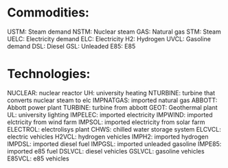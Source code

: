 
# Commodities:

USTM: Steam demand
NSTM: Nuclear steam
GAS: Natural gas
STM: Steam
UELC: Electricity demand
ELC: Electricity
H2: Hydrogen
UVCL: Gasoline demand
DSL: Diesel
GSL: Unleaded
E85: E85

# Technologies:

NUCLEAR: nuclear reactor
UH: university heating
NTURBINE: turbine that converts nuclear steam to elc
IMPNATGAS: imported natural gas
ABBOTT: Abbott power plant
TURBINE: turbine from abbott
GEOT: Geothermal plant
UL: university lighting
IMPELEC: imported electricity
IMPWIND: imported elctricity from wind farm
IMPSOL: imported electricity from solar farm
ELECTROL: electrolisys plant
CHWS: chilled water storage system
ELCVCL: electric vehicles
H2VCL: hydrogen vehicles
IMPH2: imported hydrogen
IMPDSL: imported diesel fuel
IMPGSL: imported unleaded gasoline
IMPE85: imported e85 fuel
DSLVCL: diesel vehicles
GSLVCL: gasoline vehicles
E85VCL: e85 vehicles

